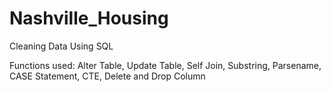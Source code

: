 # Nashville_Housing
Cleaning Data Using SQL

Functions used: Alter Table, Update Table, Self Join, Substring, Parsename, CASE Statement, CTE, Delete and Drop Column

